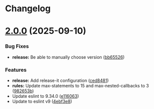 # Changelog

# [2.0.0](https://github.com/r2d2bzh/eslint-config/compare/1.0.6...2.0.0) (2025-09-10)


### Bug Fixes

* **release:** Be able to manually choose version ([bb65526](https://github.com/r2d2bzh/eslint-config/commit/bb6552672fd7fdd7762790e063da2911745c19d3))


### Features

* **release:** Add release-it configuration ([ced8481](https://github.com/r2d2bzh/eslint-config/commit/ced8481da2e1efa9226efa791451f7f4d29849f8))
* **rules:** Update max-statements to 15 and max-nested-callbacks to 3 ([982653b](https://github.com/r2d2bzh/eslint-config/commit/982653b3e746230983578eb498d92886e5664d26))
* Update eslint to 9.34.0 ([e116063](https://github.com/r2d2bzh/eslint-config/commit/e116063b8eb624b9a8ec2f882125d7d8cf97f27c))
* Update to eslint v9 ([4ebf3e8](https://github.com/r2d2bzh/eslint-config/commit/4ebf3e8f95b42e149bde76024eb402bdca551720))
